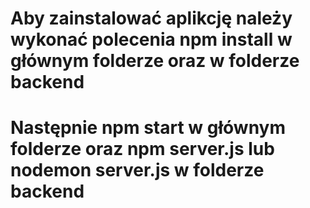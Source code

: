 # Aby zainstalować aplikcję należy wykonać polecenia npm install w głównym folderze oraz w folderze backend

# Następnie npm start w głównym folderze oraz npm server.js lub nodemon server.js w folderze backend
